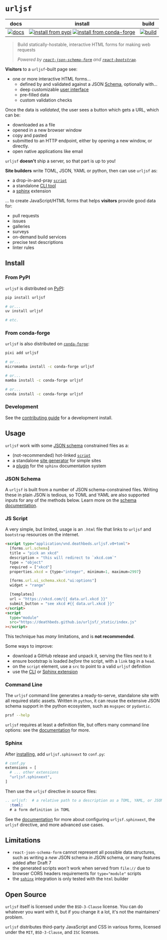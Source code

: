 # `urljsf`

|            docs             |                                          install                                           |                build                 |
| :-------------------------: | :----------------------------------------------------------------------------------------: | :----------------------------------: |
| [![docs][docs-badge]][docs] | [![install from pypi][pypi-badge]][pypi] [![install from conda-forge][conda-badge]][conda] | [![build][workflow-badge]][workflow] |

> Build statically-hostable, interactive HTML forms for making web requests
>
> _Powered by [`react-json-schema-form`][rjsf] and
> [`react-`][react-bootstrap][`bootstrap`][bootstrap]._

[bootstrap]: https://github.com/twbs/bootstrap
[json-schema]: https://json-schema.org
[rjsf]: https://github.com/rjsf-team/react-jsonschema-form
[react-bootstrap]: https://github.com/react-bootstrap/react-bootstrap
[ui-schema]:
  https://rjsf-team.github.io/react-jsonschema-form/docs/api-reference/uiSchema/
[docs]: https://urljsf.rtfd.org
[docs-badge]: https://readthedocs.org/projects/urljsf/badge/?version=latest
[conda-badge]: https://img.shields.io/conda/vn/conda-forge/urljsf
[conda]: https://anaconda.org/conda-forge/urljsf
[pypi-badge]: https://img.shields.io/pypi/v/urljsf
[pypi]: https://pypi.org/project/urljsf
[workflow-badge]:
  https://github.com/deathbeds/urljsf/actions/workflows/ci.yml/badge.svg?branch=main
[workflow]:
  https://github.com/deathbeds/urljsf/actions/workflows/ci.yml?query=branch%3Amain

**Visitors** to a `urljsf`-built page see:

- one or more interactive HTML forms...
  - defined by and validated against a JSON [Schema][json-schema], optionally with...
  - deep customizable [user interface][ui-schema]
  - pre-filled data
  - custom validation checks

Once the data is _validated_, the user sees a button which gets a URL, which can be:

- downloaded as a file
- opened in a new browser window
- copy and pasted
- submitted to an HTTP endpoint, either by opening a new window, or directly.
- open native applications like email

`urljsf` **doesn't** ship a server, so that part is up to you!

**Site builders** write TOML, JSON, YAML or python, then can use `urljsf` as:

- a drop-in-and-pray [`script`](#js-script)
- a standalone [CLI tool](#command-line)
- a [sphinx](#sphinx) extension

... to create JavaScript/HTML forms that helps **visitors** provide good data for:

- pull requests
- issues
- galleries
- surveys
- on-demand build services
- precise test descriptions
- linter rules

## Install

[contrib]: https://github.com/deathbeds/urljsf/blob/main/CONTRIBUTING.md

### From PyPI

`urljsf` is distributed on [PyPI][pypi]:

```bash
pip install urljsf

# or...
uv install urljsf

# etc.
```

### From conda-forge

`urljsf` is also distributed on [`conda-forge`][conda]:

```bash
pixi add urljsf

# or...
micromamba install -c conda-forge urljsf

# or...
mamba install -c conda-forge urljsf

# or...
conda install -c conda-forge urljsf
```

### Development

See the [contributing guide][contrib] for a development install.

## Usage

`urljsf` work with some [JSON schema](#json-schema) constrained files as a:

- (not-recommended) hot-linked [`script`](#js-script)
- a standalone [site generator](#command-line) for simple sites
- a [plugin](#sphinx) for the `sphinx` documentation system

### JSON Schema

A `urljsf` is built from a number of JSON schema-constrained files. Writing these in
plain JSON is tedious, so TOML and YAML are also supported inputs for any of the methods
below. Learn more on the [schema documentation][schema-docs].

[schema-docs]: https://urljsf.rtfd.org/en/latest/use/schema.html

### JS Script

A very simple, but limited, usage is an `.html` file that links to `urljsf` and
`bootstrap` resources on the internet.

```html
<script type="application/vnd.deathbeds.urljsf.v0+toml">
  [forms.url.schema]
  title = "pick an xkcd"
  description = "this will redirect to `xkcd.com`"
  type = "object"
  required = ["xkcd"]
  properties.xkcd = {type="integer", minimum=1, maximum=2997}

  [forms.url.ui_schema.xkcd."ui:options"]
  widget = "range"

  [templates]
  url = "https://xkcd.com/{{ data.url.xkcd }}"
  submit_button = "see xkcd #{{ data.url.xkcd }}"
</script>
<script
  type="module"
  src="https://deathbeds.github.io/urljsf/_static/index.js"
></script>
```

This technique has _many_ limitations, and is **not recommended**.

Some ways to improve:

- download a GitHub release and unpack it, serving the files next to it
- ensure bootstrap is loaded _before_ the script, with a `link` tag in a `head`.
- on the `script` element, use a `src` to point to a valid `urljsf` definition
- use the [CLI](#command-line) or [Sphinx extension](#sphinx)

### Command Line

The `urljsf` command line generates a ready-to-serve, standalone site with all required
static assets. Written in `python`, it can reuse the extensive JSON schema support in
the python ecosystem, such as `msgspec` or `pydantic`.

```bash
prsf --help
```

`urljsf` requires at least a definition file, but offers many command line options: see
the [documentation][cli-docs] for more.

[cli-docs]: https://urljsf.rtfd.org/en/latest/use/cli.html

### Sphinx

After [installing](#install), add `urljsf.sphinxext` to `conf.py`:

```py
# conf.py
extensions = [
  # ... other extensions
  "urljsf.sphinxext",
]
```

Then use the `urljsf` directive in source files:

```rst
.. urljsf:  # a relative path to a description as a TOML, YAML, or JSON file or python
  :toml:
  # a form definition in TOML
```

See the [documentation][sphinx-docs] for more about configuring `urljsf.sphinxext`, the
`urljsf` directive, and more advanced use cases.

[sphinx-docs]: https://urljsf.rtfd.org/en/latest/use/sphinx.html

## Limitations

- `react-json-schema-form` cannot represent all possible data structures, such as
  writing a _new_ JSON schema _in_ JSON schema, or many features added after Draft 7
- the generated scripts _won't_ work when served from `file://` due to browser CORS
  headers requirements for `type="module"` scripts
- the [`sphinx`](#sphinx) integration is only tested with the `html` builder

## Open Source

`urljsf` itself is licensed under the `BSD-3-Clause` license. You can do whatever you
want with it, but if you change it a lot, it's not the maintainers' problem.

`urljsf` distributes third-party JavaScript and CSS in various forms, licensed under the
`MIT`, `BSD-3-Clause`, and `ISC` licenses.
